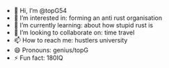 - 👋 Hi, I’m @topG54
- 👀 I’m interested in: forming an anti rust organisation
- 🌱 I’m currently learning: about how stupid rust is
- 💞️ I’m looking to collaborate on: time travel
- 📫 How to reach me: hustlers university
- 😄 Pronouns: genius/topG
- ⚡ Fun fact: 180IQ

<!---
topG54/topG54 is a ✨ special ✨ repository because its `README.md` (this file) appears on your GitHub profile.
You can click the Preview link to take a look at your changes.
--->
